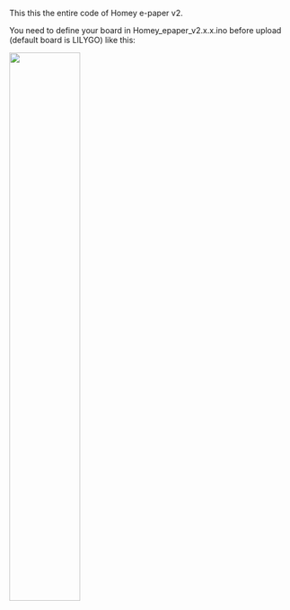 This this the entire code of Homey e-paper v2.

You need to define your board in Homey_epaper_v2.x.x.ino before upload (default board is LILYGO) like this:

<img src="https://image.noelshack.com/fichiers/2023/46/7/1700379338-image-19-11-2023-a-08-35.jpeg" width="50%">
